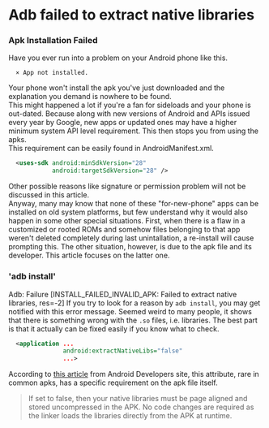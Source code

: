 <script language="javascript" type="text/javascript" src="/LanguageBar.js"></script>
<!-- # michaelx-corner -->
# Adb failed to extract native libraries

### Apk Installation Failed
  Have you ever run into a problem on your Android phone like this.
```
  × App not installed.
```
  Your phone won't install the apk you've just downloaded and the explanation you demand is nowhere to be found.  
  This might happened a lot if you're a fan for sideloads and your phone is out-dated. Because along with new versions of Android and APIs issued every year by Google, new apps or updated ones may have a higher minimum system API level requirement. This then stops you from using the apks.  
  This requirement can be easily found in AndroidManifest.xml.  
```xml
  <uses-sdk android:minSdkVersion="28"
            android:targetSdkVersion="28" />
```
  Other possible reasons like signature or permission problem will not be discussed in this article.  
  Anyway, many may know that none of these "for-new-phone" apps can be installed on old system platforms, but few understand why it would also happen in some other special situations. First, when there is a flaw in a customized or rooted ROMs and somehow files belonging to that app weren't deleted completely during last unintallation, a re-install will cause prompting this. The other situation, however, is due to the apk file and its developer. This article focuses on the latter one.  

### 'adb install'
Adb: Failure [INSTALL_FAILED_INVALID_APK: Failed to extract native libraries, res=-2]
  If you try to look for a reason by `adb install`, you may get notified with this error message. Seemed weird to many people, it shows that there is something wrong with the `.so` files, i.e. libraries. The best part is that it actually can be fixed easily if you know what to check.  
```xml
  <application ...
               android:extractNativeLibs="false"
               ...>
```
  According to [this article](https://developer.android.google.cn/guide/topics/manifest/application-element#extractNativeLibs) from Android Developers site, this attribute, rare in common apks, has a specific requirement on the apk file itself.
> If set to false, then your native libraries must be page aligned and stored uncompressed in the APK. No code changes are required as the linker loads the libraries directly from the APK at runtime.
